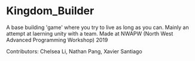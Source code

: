 # Kingdom_Builder
A base building 'game' where you try to live as long as you can. Mainly an attempt at laerning unity with a team.
Made at NWAPW (North West Advanced Programming Workshop) 2019

Contributors: Chelsea Li, Nathan Pang, Xavier Santiago
